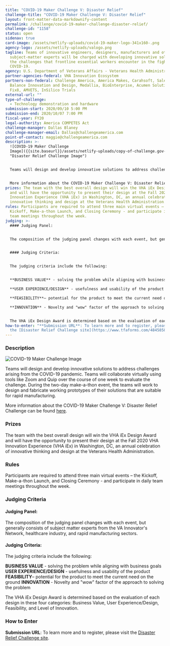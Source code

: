 ```yaml
---
title: "COVID-19 Maker Challenge V: Disaster Relief"
challenge-title: "COVID-19 Maker Challenge V: Disaster Relief"
layout: front-matter-data-markdownify-content
permalink: /challenge/covid-19-maker-challenge-disaster-relief/
challenge-id: "1158"
status: open
sidenav: true
card-image: /assets/netlify-uploads/covid-19-maker-logo-341x160-.png
agency-logo: /assets/netlify-uploads/valogo.png
tagline: Teams of innovative engineers, designers, manufacturers and other
  subject-matter experts will be charged with developing innovative solutions to
  the challenges that frontline essential workers encounter in the fight against
  COVID-19.
agency: U.S. Department of Veterans Affairs - Veterans Health Administration
partner-agencies-federal: VHA Innovation Ecosystem
partners-non-federal: Challenge America, America Makes, Carahsoft, Salesforce,
  Balance Innovation and Design, Medallia, BioEnterprise, Acumen Solutions,
  Fix8, AMVETS, InSilico Trials
external-url: ""
type-of-challenge:
  - Technology demonstration and hardware
submission-start: 2020/09/10 5:00 PM
submission-end: 2020/10/07 7:00 PM
fiscal-year: FY20
legal-authority: America COMPETES Act
challenge-manager: Dallas Blaney
challenge-manager-email: Dallas@challengeamerica.com
point-of-contact: maggie@challengeamerica.com
description: >-
  ![COVID-19 Maker Challenge
  Image]({{site.baseurl}}/assets/netlify-uploads/copy-of-challenge.gov-image.png
  "Disaster Relief Challenge Image")


  Teams will design and develop innovative solutions to address challenges arising from the COVID-19 pandemic. Teams will collaborate virtually using tools like Zoom and Quip over the course of one week to evaluate the challenge. During the two-day make-a-thon event, the teams will work to design and fabricate working prototypes of their solutions that are suitable for rapid manufacturing.


  More information about the COVID-19 Maker Challenge V: Disaster Relief Challenge can be found [here](https://makerchallenge.crowdicity.com/).
prizes: The team with the best overall design will win the VHA iEx Design Award
  and will have the opportunity to present their design at the Fall 2020 VHA
  Innovation Experience (VHA iEx) in Washington, DC, an annual celebration of
  innovative thinking and design at the Veterans Health Administration.
rules: Participants are required to attend three main virtual events – the
  Kickoff, Make-a-thon Launch, and Closing Ceremony - and participate in daily
  team meetings throughout the week.
judging: >-
  #### Judging Panel:


  The composition of the judging panel changes with each event, but generally consists of subject matter experts from the VA Innovator's Network, healthcare industry, and rapid manufacturing sectors.


  #### Judging Criteria:


  The judging criteria include the following: 


  **BUSINESS VALUE** - solving the problem while aligning with business goals

  **USER EXPERIENCE/DESIGN** - usefulness and usability of the product 

  **FEASIBILITY**– potential for the product to meet the current need on the ground

  **INNOVATION** - Novelty and "wow" factor of the approach to solving the problem


  The VHA iEx Design Award is determined based on the evaluation of each design in these  four categories: Business Value, User Experience/Design, Feasibility, and Level of Innovation.
how-to-enter: "**Submission URL**: To learn more and to register, please visit
  the [Disaster Relief Challenge site](https://www.tfaforms.com/4845858)."
---
```

### Description

![COVID-19 Maker Challenge Image]({{site.baseurl}}/assets/netlify-uploads/copy-of-challenge.gov-image.png "Disaster Relief Challenge Image")

Teams will design and develop innovative solutions to address challenges arising from the COVID-19 pandemic. Teams will collaborate virtually using tools like Zoom and Quip over the course of one week to evaluate the challenge. During the two-day make-a-thon event, the teams will work to design and fabricate working prototypes of their solutions that are suitable for rapid manufacturing.

More information about the COVID-19 Maker Challenge V: Disaster Relief Challenge can be found [here](https://makerchallenge.crowdicity.com/).

### Prizes

The team with the best overall design will win the VHA iEx Design Award and will have the opportunity to present their design at the Fall 2020 VHA Innovation Experience (VHA iEx) in Washington, DC, an annual celebration of innovative thinking and design at the Veterans Health Administration.

### Rules

Participants are required to attend three main virtual events – the Kickoff, Make-a-thon Launch, and Closing Ceremony - and participate in daily team meetings throughout the week.

### Judging Criteria

#### Judging Panel:

The composition of the judging panel changes with each event, but generally consists of subject matter experts from the VA Innovator's Network, healthcare industry, and rapid manufacturing sectors.

#### Judging Criteria:

The judging criteria include the following: 

**BUSINESS VALUE** - solving the problem while aligning with business goals
**USER EXPERIENCE/DESIGN** - usefulness and usability of the product 
**FEASIBILITY**– potential for the product to meet the current need on the ground
**INNOVATION** - Novelty and "wow" factor of the approach to solving the problem

The VHA iEx Design Award is determined based on the evaluation of each design in these  four categories: Business Value, User Experience/Design, Feasibility, and Level of Innovation.

### How to Enter

**Submission URL**: To learn more and to register, please visit the [Disaster Relief Challenge site](https://www.tfaforms.com/4845858).